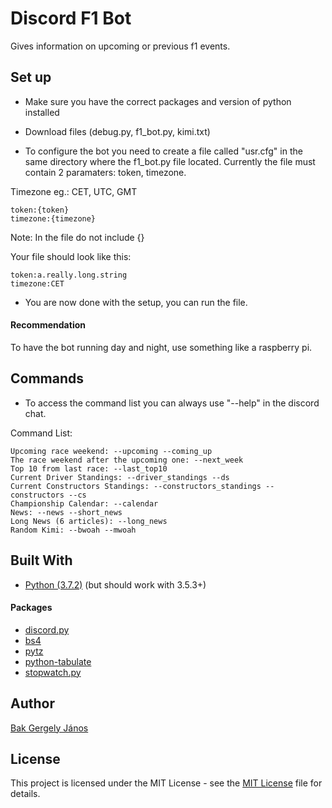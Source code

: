 ﻿# Discord F1 Bot

Gives information on upcoming or previous f1 events.

## Set up

- Make sure you have the correct packages and version of python installed

- Download files (debug.py, f1_bot.py, kimi.txt)

- To configure the bot you need to create a file called "usr.cfg" in the same directory where the f1_bot.py file located. Currently the file must contain 2 paramaters: token, timezone.

Timezone eg.: CET, UTC, GMT

```
token:{token}
timezone:{timezone}
```

Note: In the file do not include {}

Your file should look like this:
```
token:a.really.long.string
timezone:CET
```

- You are now done with the setup, you can run the file.

#### Recommendation

To have the bot running day and night, use something like a raspberry pi.

## Commands

- To access the command list you can always use "--help" in the discord chat.

Command List:
```
Upcoming race weekend: --upcoming --coming_up
The race weekend after the upcoming one: --next_week
Top 10 from last race: --last_top10
Current Driver Standings: --driver_standings --ds
Current Constructors Standings: --constructors_standings --constructors --cs
Championship Calendar: --calendar
News: --news --short_news
Long News (6 articles): --long_news
Random Kimi: --bwoah --mwoah
```

## Built With

- [Python (3.7.2)](https://www.python.org) (but should work with 3.5.3+)

#### Packages

* [discord.py](https://github.com/Rapptz/discord.py)
* [bs4](https://www.crummy.com/software/BeautifulSoup/bs4/doc/)
* [pytz](https://pypi.org/project/pytz/)
* [python-tabulate](https://github.com/gregbanks/python-tabulate)
* [stopwatch.py](https://pypi.org/project/stopwatch.py/)


## Author

[Bak Gergely János](https://github.com/weyh)

## License
This project is licensed under the MIT License - see the [MIT License](LICENSE) file for details.
